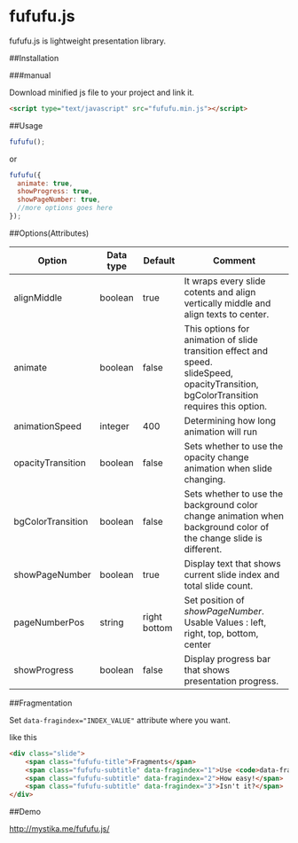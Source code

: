 # fufufu.js

fufufu.js is lightweight presentation library.


##Installation

###manual

Download minified js file to your project and link it.
```html
<script type="text/javascript" src="fufufu.min.js"></script>
```


##Usage
```javascript
fufufu();
```
or
```javascript
fufufu({
  animate: true,
  showProgress: true,
  showPageNumber: true,
  //more options goes here
});
```


##Options(Attributes)

| Option | Data type | Default | Comment |
|--------|-----------|---------|---------|
|alignMiddle|boolean|true|It wraps every slide cotents and align vertically middle and align texts to center.|
|animate|boolean|false| This options for animation of slide transition effect and speed.<br>slideSpeed, opacityTransition, bgColorTransition requires this option.|
|animationSpeed|integer|400|Determining how long animation will run|
|opacityTransition|boolean|false|Sets whether to use the opacity change animation when slide changing.|
|bgColorTransition|boolean|false|Sets whether to use the background color change animation when background color of the change slide is different.|
|showPageNumber|boolean|true|Display text that shows current slide index and total slide count.|
|pageNumberPos|string|right bottom| Set position of *showPageNumber*.<br>Usable Values : left, right, top, bottom, center|
|showProgress|boolean|false|Display progress bar that shows presentation progress.|


##Fragmentation

Set ``data-fragindex="INDEX_VALUE"`` attribute where you want.

like this
```html
<div class="slide">
    <span class="fufufu-title">Fragments</span>
    <span class="fufufu-subtitle" data-fragindex="1">Use <code>data-fragindex</code> attribute for fragments</span>
    <span class="fufufu-subtitle" data-fragindex="2">How easy!</span>
    <span class="fufufu-subtitle" data-fragindex="3">Isn't it?</span>
</div>
```


##Demo

http://mystika.me/fufufu.js/
